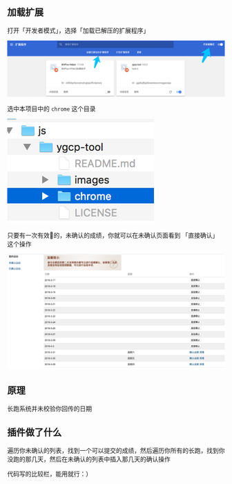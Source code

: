## 加载扩展

打开「开发者模式」，选择「加载已解压的扩展程序」

![load_ext.1.png](./images/load_ext.1.png)

选中本项目中的 `chrome` 这个目录

![load_ext.2.png](./images/load_ext.2.png)

只要有一次有效的，未确认的成绩，你就可以在未确认页面看到 「直接确认」 这个操作

![demo.png](./images/demo.png)

## 原理

长跑系统并未校验你回传的日期

## 插件做了什么

遍历你未确认的列表，找到一个可以提交的成绩，然后遍历你所有的长跑，找到你没跑的那几天，然后在未确认的列表中插入那几天的确认操作

代码写的比较栏，能用就行：）

